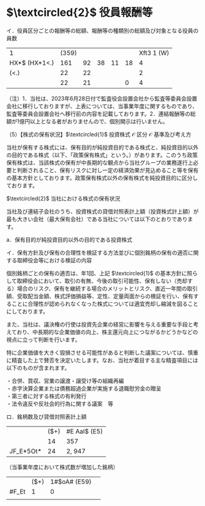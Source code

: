 # $\textcircled{2}$ 役員報酬等

イ．役員区分ごとの報酬等の総額、報酬等の種類別の総額及び対象となる役員の員数

<table><tr><td rowspan="2">1</td><td rowspan="2">(359)</td><td colspan="4"></td><td rowspan="2">Xft3 1 (W)</td></tr><tr><td></td><td></td><td></td><td></td></tr><tr><td>HX*$ (HX*1&lt;.)</td><td>161</td><td>92</td><td>38</td><td>11</td><td>18</td><td>4</td></tr><tr><td>(&lt;.)</td><td>22</td><td>22</td><td></td><td></td><td></td><td>2</td></tr><tr><td></td><td>22</td><td>21</td><td></td><td></td><td>0</td><td>4</td></tr></table>

（注）1．当社は、2023年6月28日付で監査役会設置会社から監査等委員会設置会社に移行しておりますが、上表については、当事業年度に関するものであり、監査等委員会設置会社へ移行前の内容を記載しております。2．連結報酬等の総額が1億円以上となる者がおりませんので、個別開示は行いません。

（5）【株式の保有状況】$\textcircled{1}$ 投資株式 $\mathcal { O }$ 区分 $\mathcal { O }$ 基準及び考え方

当社が保有する株式には、保有目的が純投資目的である株式と、純投資目的以外の目的である株式（以下、「政策保有株式」という。）があります。このうち政策保有株式は、当該株式の保有が中長期的な観点から当社グループの業務遂行上必要と判断されること、保有リスクに対し一定の経済効果が見込めること等を保有の基本方針としております。政策保有株式以外の保有株式を純投資目的に区分しております。

$\textcircled{2}$ 当社における株式の保有状況

当社及び連結子会社のうち、投資株式の貸借対照表計上額（投資株式計上額）が最も大きい会社（最大保有会社）である当社については以下のとおりであります。

a．保有目的が純投資目的以外の目的である投資株式

イ．保有方針及び保有の合理性を検証する方法並びに個別銘柄の保有の適否に関する取締役会等における検証の内容

個別銘柄ごとの保有の適否は、年1回、上記 $\textcircled{1}$ の基本方針に照らして取締役会において、取引の有無、今後の取引可能性、保有しない（売却する）場合のリスク、保有を継続する場合のメリットとリスク、直近一年間の取引額、受取配当金額、株式評価損益等、定性、定量両面からの検証を行い、保有することに合理性が認められなくなった株式については適宜売却し縮減を図ることにしております。

また、当社は、議決権の行使は投資先企業の経営に影響を与える重要な手段と考えており、中長期的な企業価値の向上、株主還元向上につながるかどうかなどの視点に立って判断を行います。

特に企業価値を大きく毀損させる可能性があると判断した議案については、慎重に精査した上で賛否を決定いたします。なお、当社が着目する主な精査項目には以下のものが含まれます。

・合併、買収、営業の譲渡・譲受け等の組織再編  
・赤字決算企業または債務超過企業が実施する退職慰労金の贈呈  
・第三者に対する株式の有利発行  
・法令違反や反社会的行為に関する議案　等

ロ．銘柄数及び貸借対照表計上額  

<table><tr><td></td><td>($+)</td><td>#E AaI$ (E5)</td></tr><tr><td></td><td>14</td><td>357</td></tr><tr><td>JF_E*5Ot*</td><td>24</td><td>2, 947</td></tr></table>

（当事業年度において株式数が増加した銘柄）

<table><tr><td></td><td>($+)</td><td>1#$oA# (E59)</td><td></td></tr><tr><td>#F_Et</td><td>1</td><td>0</td><td></td></tr><tr><td></td><td></td><td></td><td></td></tr></table>